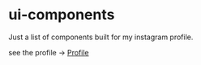 # ui-components
Just a list of components built for my instagram profile.


see the profile -> <a href="https://www.instagram.com/androiddev.n/">Profile</a>
